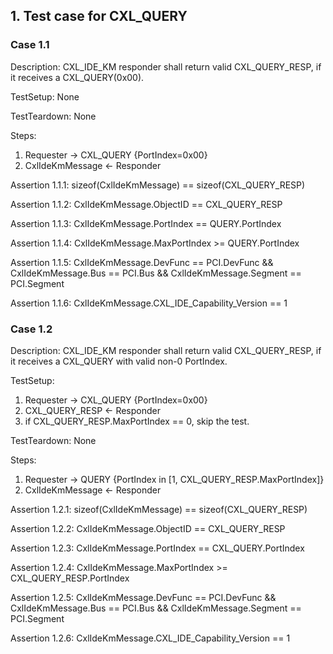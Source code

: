 ## 1. Test case for CXL_QUERY

### Case 1.1

Description: CXL_IDE_KM responder shall return valid CXL_QUERY_RESP, if it receives a CXL_QUERY(0x00).

TestSetup: None

TestTeardown: None

Steps:
1. Requester -> CXL_QUERY {PortIndex=0x00}
2. CxlIdeKmMessage <- Responder

Assertion 1.1.1:
    sizeof(CxlIdeKmMessage) == sizeof(CXL_QUERY_RESP)

Assertion 1.1.2:
    CxlIdeKmMessage.ObjectID == CXL_QUERY_RESP

Assertion 1.1.3:
    CxlIdeKmMessage.PortIndex == QUERY.PortIndex

Assertion 1.1.4:
    CxlIdeKmMessage.MaxPortIndex >= QUERY.PortIndex

Assertion 1.1.5:
    CxlIdeKmMessage.DevFunc == PCI.DevFunc &&
    CxlIdeKmMessage.Bus == PCI.Bus &&
    CxlIdeKmMessage.Segment == PCI.Segment

Assertion 1.1.6:
    CxlIdeKmMessage.CXL_IDE_Capability_Version == 1

### Case 1.2

Description: CXL_IDE_KM responder shall return valid CXL_QUERY_RESP, if it receives a CXL_QUERY with valid non-0 PortIndex.

TestSetup:
1. Requester -> CXL_QUERY {PortIndex=0x00}
2. CXL_QUERY_RESP <- Responder
3. if CXL_QUERY_RESP.MaxPortIndex == 0, skip the test.

TestTeardown: None

Steps:
1. Requester -> QUERY {PortIndex in [1, CXL_QUERY_RESP.MaxPortIndex]}
2. CxlIdeKmMessage <- Responder

Assertion 1.2.1:
    sizeof(CxlIdeKmMessage) == sizeof(CXL_QUERY_RESP)

Assertion 1.2.2:
    CxlIdeKmMessage.ObjectID == CXL_QUERY_RESP

Assertion 1.2.3:
    CxlIdeKmMessage.PortIndex == CXL_QUERY.PortIndex

Assertion 1.2.4:
    CxlIdeKmMessage.MaxPortIndex >= CXL_QUERY_RESP.PortIndex

Assertion 1.2.5:
    CxlIdeKmMessage.DevFunc == PCI.DevFunc &&
    CxlIdeKmMessage.Bus == PCI.Bus &&
    CxlIdeKmMessage.Segment == PCI.Segment

Assertion 1.2.6:
    CxlIdeKmMessage.CXL_IDE_Capability_Version == 1

